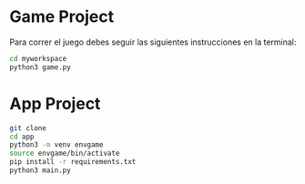 # Game Project

Para correr el juego debes seguir las siguientes instrucciones en la terminal:
```sh
cd myworkspace
python3 game.py
```
# App Project 
```sh
git clone
cd app
python3 -m venv envgame
source envgame/bin/activate
pip install -r requirements.txt
python3 main.py
```
